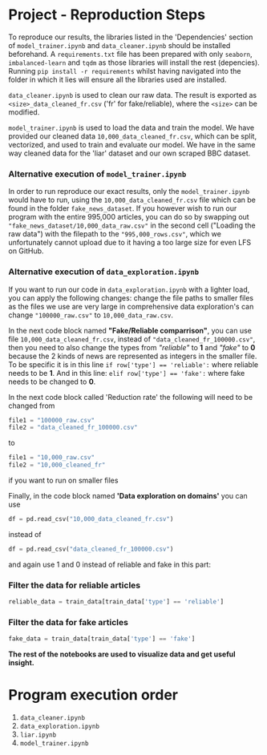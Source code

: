 # Project - Reproduction Steps
To reproduce our results, the libraries listed in the 'Dependencies' section of `model_trainer.ipynb` and `data_cleaner.ipynb` should be installed beforehand. A `requirements.txt` file has been prepared with only `seaborn`, `imbalanced-learn` and `tqdm` as those libraries will install the rest (depencies). Running `pip install -r requirements` whilst having navigated into the folder in which it lies will ensure all the libraries used are installed.

`data_cleaner.ipynb` is used to clean our raw data. The result is exported as `<size>_data_cleaned_fr.csv` ('fr' for fake/reliable), where the `<size>` can be modified.

`model_trainer.ipynb` is used to load the data and train the model. We have provided our cleaned data `10,000_data_cleaned_fr.csv`, which can be split, vectorized, and used to train and evaluate our model. We have in the same way cleaned data for the 'liar' dataset and our own scraped BBC dataset.

### Alternative execution of `model_trainer.ipynb`
In order to run reproduce our exact results, only the `model_trainer.ipynb` would have to run, using the `10,000_data_cleaned_fr.csv` file which can be found in the folder `fake_news_dataset`.
If you however wish to run our program with the entire 995,000 articles, you can do so by swapping out `"fake_news_dataset/10,000_data_raw.csv"` in the second cell ("Loading the raw data") with the filepath to the `"995,000_rows.csv"`, which we unfortunately cannot upload due to it having a too large size for even LFS on GitHub.


### Alternative execution of `data_exploration.ipynb`
If you want to run our code in `data_exploration.ipynb` with a lighter load, you can apply the following changes: change the file paths to smaller files as the files we use are very large in comprehensive data exploration's can change `"100000_raw.csv"` to `10,000_data_raw.csv`.

In the next code block named **"Fake/Reliable comparrison"**, you can use file `10,000_data_cleaned_fr.csv`, instead of `"data_cleaned_fr_100000.csv"`, then you need to also change the types from *"reliable"* to **1** and *"fake"* to **0** because the 2 kinds of news are represented as integers in the smaller file. To be specific it is in this line `if row['type'] == 'reliable':` where reliable needs to be **1**. And in this line: `elif row['type'] == 'fake':` where fake needs to be changed to **0**.

In the next code block called 'Reduction rate' the following will need to be changed from 
```py
file1 = "100000_raw.csv"
file2 = "data_cleaned_fr_100000.csv"
```
to
```py
file1 = "10,000_raw.csv"
file2 = "10,000_cleaned_fr" 
```
if you want to run on smaller files

Finally, in the code block named **'Data exploration on domains'** you can use 
```py
df = pd.read_csv("10,000_data_cleaned_fr.csv")
```
instead of 
```py
df = pd.read_csv("data_cleaned_fr_100000.csv")
```

and again use 1 and 0 instead of reliable and fake in this part:

### Filter the data for reliable articles
```py
reliable_data = train_data[train_data['type'] == 'reliable']
```

### Filter the data for fake articles
```py
fake_data = train_data[train_data['type'] == 'fake']
```



**The rest of the notebooks are used to visualize data and get useful insight.**



# Program execution order
1. `data_cleaner.ipynb`
2. `data_exploration.ipynb`
3. `liar.ipynb`
4. `model_trainer.ipynb`